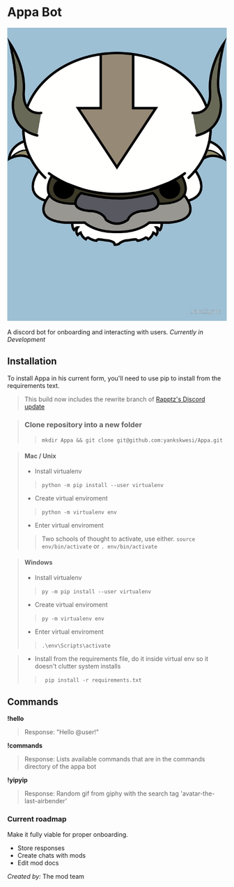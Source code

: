 # Appa Bot
![Appa](/images/profile_pic.jpg)

A discord bot for onboarding and interacting with users. *Currently in Development*


## Installation
To install Appa in his current form, you'll need to use pip to install from the requirements text. 
> This build now includes the rewrite branch of [Rapptz's Discord update](https://github.com/Rapptz/discord.py/tree/rewrite)

> ### Clone repository into a new folder
> > ` mkdir Appa && git clone git@github.com:yankskwesi/Appa.git `


> #### Mac / Unix
> * Install virtualenv
> > `python -m pip install --user virtualenv `
> * Create virtual enviroment
> > `python -m virtualenv env`
> * Enter virtual enviroment
> > Two schools of thought to activate, use either. `source env/bin/activate` or 
`. env/bin/activate`


> #### Windows
> * Install virtualenv
> > ` py -m pip install --user virtualenv `
> * Create virtual enviroment
> > ` py -m virtualenv env `
> * Enter virtual enviroment
> > ` .\env\Scripts\activate `


> * Install from the requirements file, do it inside virtual env so it doesn't clutter system installs
> > ` pip install -r requirements.txt`


## Commands
**!hello**
> Response: "Hello @user!"


**!commands**
> Response: Lists available commands that are in the commands directory of the appa bot


**!yipyip**
> Response: Random gif from giphy with the search tag 'avatar-the-last-airbender'


### Current roadmap
Make it fully viable for proper onboarding.
* Store responses
* Create chats with mods
* Edit mod docs


*Created by:* The mod team

